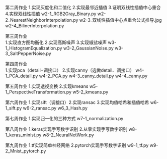 第二周作业
1.实现灰度化和二值化 2.实现最邻近插值 3.证明双线性插值中心重合 4.实现双线性插值
w2-1_RGB2Gray_Binary.py
w2-2_NearestNeighborInterpolation.py
w2-3_双线性插值中心点重合公式推导.jpg
w2-4_BilinerInterpolation.py

第三周作业  
1.实现直方图均衡化 2.实现高斯噪声 3.实现椒盐噪声
w3-1_HistogramEqualization.py
w3-2_GaussianNoise.py
w3-3_SaltPepperNoise.py

第四周作业  
1.实现pca（detail+调接口） 2.实现canny（选做detail、调接口）
w4-1_PCA_detail.py
w4-2_PCA.py
w4-3_canny_detail.py
w4-4_canny.py   

第五周作业 
1.实现透视变换 2.实现kmeans
w5-1_PerspectiveTransformation.py
w5-2_kmeans.py

第六周作业
1.实现sift（调接口）2.实现ransac 3.实现均值哈希和插值哈希
w6-1_sift.py
w6-2_ransac.py
w6_3_Hash.py

第七周作业
1.实现归一化的三种方式 
w7-1_normalization.py

第八周作业
1.keras实现手写数字识别 2.从零实现手写数字识别
w8-1_keras_minist.py
w8-2_NeuralNetWork.py

第九周作业
1.tf实现简单神经网络 2.pytorch实现手写数字识别
w9-1_tf.py
w9-2_Mnist_pytorch.py